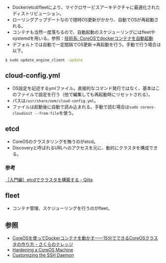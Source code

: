 * Docker/etcd/fleetにより、マイクロサービスアーキテクチャに最適化されたディストリビューション。
* ローリングアップデートなので随時OS更新がかかり、自動でOSが再起動される。
* コンテナも当然一度落ちるので、自動起動のスケジューリングにはfleetやsystemdを用いる。参照：[技術系: CoreOSでdockerコンテナを自動起動](http://automation-wb.blogspot.jp/2016/04/coreosdocker.html)
* デフォルトでは自動で一定間隔でOS更新→再起動を行う。手動で行う場合は以下。

```bash
$ sudo update_engine_client -update
```

cloud-config.yml
----

* OS設定を記述するymlファイル。直接的なコマンド発行ではなく、基本はこのファイルで設定を行う（他で編集しても再起動時にリセットされる）。
* パスは`/usr/share/oem/cloud-config.yml`。
* ファイルは起動後に自動で読み込まれる。手動で読む場合は`sudo coreos-cloudinit --from-file`を使う。

etcd
----

* CoreOSのクラスタリングを賄うのがetcd。
* Discoveryと呼ばれるURLへのアクセスを元に、動的にクラスタを構成できる。

### 参考

[［入門編］etcdでクラスタを構築する - Qiita](http://qiita.com/coreos/items/2e4ca397031d368832c4)

fleet
----

* コンテナ管理、スケジューリングを行うのがfleet。

参照
----

* [CoreOSを使ってDockerコンテナを動かす——15分でできるCoreOSクラスタの作り方 - さくらのナレッジ](http://knowledge.sakura.ad.jp/tech/3390/)
* [Hardening a CoreOS Machine](https://coreos.com/os/docs/latest/coreos-hardening-guide.html)
* [Customizing the SSH Daemon](https://coreos.com/os/docs/latest/customizing-sshd.html)